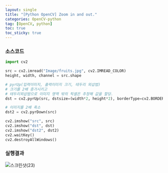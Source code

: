 ```yaml
---
layout: single
title: "[Python OpenCV] Zoom in and out."
categories: OpenCV-python
tag: [OpenCV, python]
toc: true
toc_sticky: true
---
```

### 소스코드  
```python
import cv2

src = cv2.imread("Image/fruits.jpg", cv2.IMREAD_COLOR)
height, width, channel = src.shape

# pyrUp(입력이미지, 출력이미지 크기, 테두리 외삽법)
# 크기를 2배 증가시키고
# 테두리외삽법으로 이미지 영역 밖의 픽셀은 추정해 값을 할당.
dst = cv2.pyrUp(src, dstsize=(width*2, height*2), borderType=cv2.BORDER_DEFAULT)

# 이미지를 2배 축소
dst2 = cv2.pyrDown(src)

cv2.imshow("src", src)
cv2.imshow("dst", dst)
cv2.imshow("dst2", dst2)
cv2.waitKey()
cv2.destroyAllWindows()
```
### 실행결과

![스크린샷(23)](../../images/2022-03-27-07-Zoom/스크린샷(23).png)